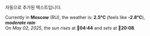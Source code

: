 
자동으로 추가된 텍스트입니다.

<!--START_SECTION:weather:moscow-->
Currently in **Moscow** (RU), the weather is: **2.5°C** (feels like **-2.8°C**), ***moderate rain***<br/>
On *May 02, 2025*, the *sun rises* at 🌅**04:44** and *sets* at 🌇**20:08**.
<!--END_SECTION:weather-->
